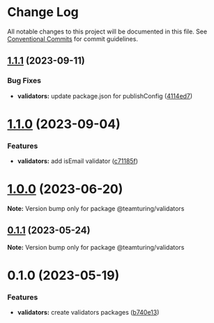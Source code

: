# Change Log

All notable changes to this project will be documented in this file.
See [Conventional Commits](https://conventionalcommits.org) for commit guidelines.

## [1.1.1](https://github.com/weareteamturing/bombe/compare/@teamturing/validators@1.1.0...@teamturing/validators@1.1.1) (2023-09-11)

### Bug Fixes

- **validators:** update package.json for publishConfig ([4114ed7](https://github.com/weareteamturing/bombe/commit/4114ed79a1b7b6f91d09f4857552b5fdcddf4186))

# [1.1.0](https://github.com/weareteamturing/bombe/compare/@teamturing/validators@1.0.0...@teamturing/validators@1.1.0) (2023-09-04)

### Features

- **validators:** add isEmail validator ([c71185f](https://github.com/weareteamturing/bombe/commit/c71185fa0261bf8be0306882cb9ba4dc4950d088))

# [1.0.0](https://github.com/weareteamturing/bombe/compare/@teamturing/validators@0.1.1...@teamturing/validators@1.0.0) (2023-06-20)

**Note:** Version bump only for package @teamturing/validators

## [0.1.1](https://github.com/weareteamturing/bombe/compare/@teamturing/validators@0.1.0...@teamturing/validators@0.1.1) (2023-05-24)

**Note:** Version bump only for package @teamturing/validators

# 0.1.0 (2023-05-19)

### Features

- **validators:** create validators packages ([b740e13](https://github.com/weareteamturing/bombe/commit/b740e13d6e4e225f51b38898bc15f421a88236de))
